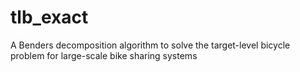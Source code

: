 # tlb_exact
A Benders decomposition algorithm to solve the target-level bicycle problem for large-scale bike sharing systems
